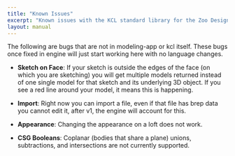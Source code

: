 ```yaml
---
title: "Known Issues"
excerpt: "Known issues with the KCL standard library for the Zoo Design Studio."
layout: manual
---
```


The following are bugs that are not in modeling-app or kcl itself. These bugs
once fixed in engine will just start working here with no language changes.

- **Sketch on Face**: If your sketch is outside the edges of the face (on which you
    are sketching) you will get multiple models returned instead of one single
    model for that sketch and its underlying 3D object.
    If you see a red line around your model, it means this is happening.

- **Import**: Right now you can import a file, even if that file has brep data
    you cannot edit it, after v1, the engine will account for this. 

- **Appearance**: Changing the appearance on a loft does not work. 

- **CSG Booleans**: Coplanar (bodies that share a plane) unions, subtractions, and intersections are not currently supported.
